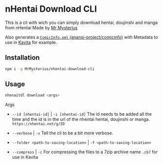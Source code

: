 # nHentai Download CLI

This is a cli with wich you can simply download hentai, doujinshi and manga from nHentai
Made by [Mr Mysterius](https://github.com/MrMysterius)

Also generates a [`ComicInfo.xml` (anansi-project/comicinfo)](https://github.com/anansi-project/comicinfo) with Metadata to use in [Kavita](https://github.com/Kareadita/Kavita) for example.

## Installation

```bash
npm i -g MrMysterius/nhentai-download-cli
```

## Usage

```bash
nhenaitdl download <args>
```

Args

- `--id [nhentai-id]` | `-i [nhentai-id]` The id needs to be added all the time and the id is in the url of the nhentai hentai, doujinshi or manga. `https://nhentai.net/g/ID`

- `--verbose` | `-v` Tell the cli to be a bit more verbose.

- `--folder <path-to-saving-location>`  | `-f <path-to-saving-location>`

- `--compress` | `-c` For compressing the files to a 7zip archive name `.cb7` for use in Kavita
